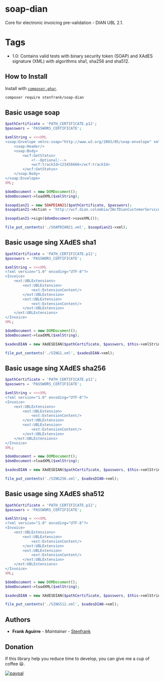 # soap-dian

Core for electronic invoicing pre-validation - DIAN UBL 2.1.

# Tags
* 1.0: Contains valid tests with binary security token (SOAP) and XAdES signature (XML) with algorithms sha1, sha256 and sha512.

## How to Install

Install with [`composer.phar`](http://getcomposer.org).

```sh
composer require stenfrank/soap-dian
```

## Basic usage soap

```php
$pathCertificate = 'PATH_CERTIFICATE.p12';
$passwors = 'PASSWORS_CERTIFICATE';

$xmlString = <<<XML
<soap:Envelope xmlns:soap="http://www.w3.org/2003/05/soap-envelope" xmlns:wcf="http://wcf.dian.colombia">
    <soap:Header/>
    <soap:Body>
        <wcf:GetStatus>
            <!--Optional:-->
            <wcf:trackId>123456666</wcf:trackId>
        </wcf:GetStatus>
    </soap:Body>
</soap:Envelope>
XML;

$domDocument = new DOMDocument();
$domDocument->loadXML($xmlString);

$soapdian21 = new SOAPDIAN21($pathCertificate, $passwors);
$soapdian21->Action = 'http://wcf.dian.colombia/IWcfDianCustomerServices/GetStatus';

$soapdian21->sign($domDocument->saveXML());

file_put_contents('./SOAPDIAN21.xml', $soapdian21->xml);
```
## Basic usage sing XAdES sha1

```php
$pathCertificate = 'PATH_CERTIFICATE.p12';
$passwors = 'PASSWORS_CERTIFICATE';

$xmlString = <<<XML
<?xml version="1.0" encoding="UTF-8"?>
<Invoice>
    <ext:UBLExtensions>
        <ext:UBLExtension>
            <ext:ExtensionContent/>
        </ext:UBLExtension>
        <ext:UBLExtension>
            <ext:ExtensionContent/>
        </ext:UBLExtension>
    </ext:UBLExtensions>
</Invoice>
XML;

$domDocument = new DOMDocument();
$domDocument->loadXML($xmlString);

$xadesDIAN = new XAdESDIAN($pathCertificate, $passwors, $this->xmlString, XAdESDIAN::ALGO_SHA1);

file_put_contents('./SING1.xml', $xadesDIAN->xml);
```

## Basic usage sing XAdES sha256

```php
$pathCertificate = 'PATH_CERTIFICATE.p12';
$passwors = 'PASSWORS_CERTIFICATE';

$xmlString = <<<XML
<?xml version="1.0" encoding="UTF-8"?>
<Invoice>
    <ext:UBLExtensions>
        <ext:UBLExtension>
            <ext:ExtensionContent/>
        </ext:UBLExtension>
        <ext:UBLExtension>
            <ext:ExtensionContent/>
        </ext:UBLExtension>
    </ext:UBLExtensions>
</Invoice>
XML;

$domDocument = new DOMDocument();
$domDocument->loadXML($xmlString);

$xadesDIAN = new XAdESDIAN($pathCertificate, $passwors, $this->xmlString);

file_put_contents('./SING256.xml', $xadesDIAN->xml);
```

## Basic usage sing XAdES sha512

```php
$pathCertificate = 'PATH_CERTIFICATE.p12';
$passwors = 'PASSWORS_CERTIFICATE';

$xmlString = <<<XML
<?xml version="1.0" encoding="UTF-8"?>
<Invoice>
    <ext:UBLExtensions>
        <ext:UBLExtension>
            <ext:ExtensionContent/>
        </ext:UBLExtension>
        <ext:UBLExtension>
            <ext:ExtensionContent/>
        </ext:UBLExtension>
    </ext:UBLExtensions>
</Invoice>
XML;

$domDocument = new DOMDocument();
$domDocument->loadXML($xmlString);

$xadesDIAN = new XAdESDIAN($pathCertificate, $passwors, $this->xmlString, XAdESDIAN::ALGO_SHA512);

file_put_contents('./SING512.xml', $xadesDIAN->xml);
```

## Authors

* **Frank Aguirre** - *Maintainer* - [Stenfrank](https://github.com/Stenfrank/)

## Donation
If this library help you reduce time to develop, you can give me a cup of coffee :smiley:.

[![paypal](https://www.paypalobjects.com/en_US/i/btn/btn_donateCC_LG.gif)](https://www.paypal.me/stenfrank/1?locale.x=es_XC)
 
